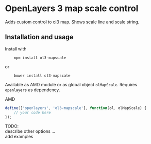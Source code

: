 # OpenLayers 3 map scale control

Adds custom control to [ol3](https://github.com/openlayers/ol3) map. Shows scale line and scale string.

## Installation and usage
Install with

```shell    
    npm install ol3-mapscale
```

or

```shell
    bower install ol3-mapscale
```    

Available as AMD module or as global object `olMapScale`. Requires `openlayers` as dependency.

AMD

```js
define(['openlayers', 'ol3-mapscale'], function(ol, olMapScale) {
    // your code here
});
```

TODO:   
describe other options ...  
add examples




